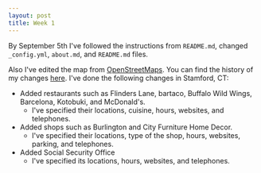 ```yaml
---
layout: post
title: Week 1
---
```



By September 5th I've followed the instructions from `README.md`, changed `_config.yml`, `about.md`, and `README.md` files. 

Also I've edited the map from [OpenStreetMaps](https://www.openstreetmap.org). You can find the history of my changes [here]( https://www.openstreetmap.org/user/LiudmilaZyrianova239/history).
I've done the following changes in Stamford, CT:
* Added restaurants such as Flinders Lane, bartaco, Buffalo Wild Wings, Barcelona, Kotobuki, and McDonald's. 
  * I've specified their locations, cuisine, hours, websites, and telephones.
* Added shops such as Burlington and City Furniture Home Decor.
  * I've specified their locations, type of the shop, hours, websites, parking, and telephones.
* Added Social Security Office
  * I've specified its locations, hours, websites, and telephones.
